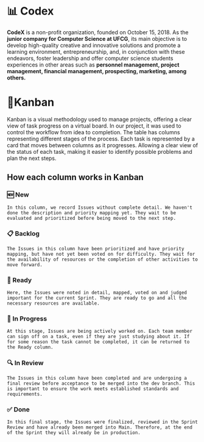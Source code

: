 # 📊 Codex

**CodeX** is a non-profit organization, founded on October 15, 2018. As the **junior company for Computer Science at UFCG**, its main objective is to develop high-quality creative and innovative solutions and promote a learning environment, entrepreneurship, and, in conjunction with these endeavors, foster leadership and offer computer science students experiences in other areas such as **personnel management, project management, financial management, prospecting, marketing, among others.**

# 📌Kanban

Kanban is a visual methodology used to manage projects, offering a clear view of task progress on a virtual board. In our project, it was used to control the workflow from idea to completion. The table has columns representing different stages of the process. Each task is represented by a card that moves between columns as it progresses. Allowing a clear view of the status of each task, making it easier to identify possible problems and plan the next steps.

## How each column works in Kanban

### 🆕 New
    In this column, we record Issues without complete detail. We haven't done the description and priority mapping yet. They wait to be evaluated and prioritized before being moved to the next step.

### 📋 Backlog
    The Issues in this column have been prioritized and have priority mapping, but have not yet been voted on for difficulty. They wait for the availability of resources or the completion of other activities to move forward.


### 📝 Ready
    Here, the Issues were noted in detail, mapped, voted on and judged important for the current Sprint. They are ready to go and all the necessary resources are available.


### 🚀 In Progress
    At this stage, Issues are being actively worked on. Each team member can sign off on a task, even if they are just studying about it. If for some reason the task cannot be completed, it can be returned to the Ready column.

### 🔍 In Review
    The Issues in this column have been completed and are undergoing a final review before acceptance to be merged into the dev branch. This is important to ensure the work meets established standards and requirements.
 
### ✅ Done
    In this final stage, the Issues were finalized, reviewed in the Sprint Review and have already been merged into Main. Therefore, at the end of the Sprint they will already be in production.